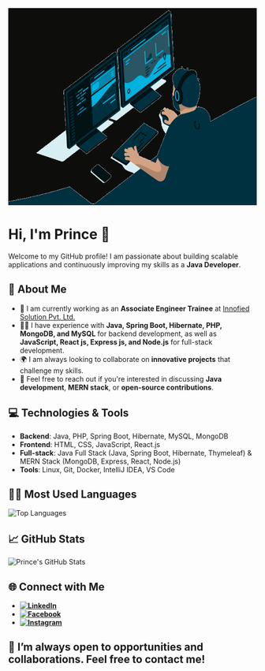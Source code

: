 
<img src="https://github.com/kumarprince06/kumarprince06/raw/main/200w.gif" width="1200" height="400">

# Hi, I'm Prince 👋

Welcome to my GitHub profile! I am passionate about building scalable applications and continuously improving my skills as a **Java Developer**.

## 🌱 About Me
- 🚀 I am currently working as an **Associate Engineer Trainee** at [Innofied Solution Pvt. Ltd.](https://www.innofied.com)
- 👨‍💻 I have experience with **Java, Spring Boot, Hibernate, PHP, MongoDB, and MySQL** for backend development, as well as **JavaScript, React js, Express js, and Node.js** for full-stack development.
- 🌍 I am always looking to collaborate on **innovative projects** that challenge my skills.
- 🤝 Feel free to reach out if you're interested in discussing **Java development**, **MERN stack**, or **open-source contributions**.

## 💻 Technologies & Tools
- **Backend**: Java, PHP, Spring Boot, Hibernate, MySQL, MongoDB
- **Frontend**: HTML, CSS, JavaScript, React.js
- **Full-stack**: Java Full Stack (Java, Spring Boot, Hibernate, Thymeleaf) & MERN Stack (MongoDB, Express, React, Node.js)
- **Tools**: Linux, Git, Docker, IntelliJ IDEA, VS Code

## 🧑‍💻 Most Used Languages
![Top Languages](https://github-readme-stats.vercel.app/api/top-langs/?username=kumarprince06&layout=compact&langs_count=6)

## 📈 GitHub Stats
![Prince's GitHub Stats](https://github-readme-stats.vercel.app/api?username=kumarprince06&show_icons=true&count_private=true&hide_title=true)

## 🌐 Connect with Me
- **[![LinkedIn](https://upload.wikimedia.org/wikipedia/commons/0/01/LinkedIn_Logo_2023.svg)](https://www.linkedin.com/in/kumarprince06)**
- **[![Facebook](https://upload.wikimedia.org/wikipedia/commons/5/51/Facebook_f_logo_%282019%29.svg)](https://www.facebook.com/kumar.prince.06/)**
- **[![Instagram](https://upload.wikimedia.org/wikipedia/commons/9/95/Instagram_logo_2022.svg)](https://www.instagram.com/kumar_prince06/)**




## 🎯 I’m always open to opportunities and collaborations. Feel free to contact me!

